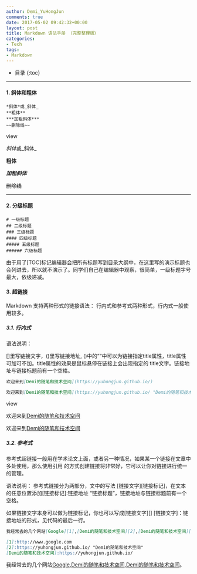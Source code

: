 ```yaml
---
author: Demi_YuHongJun
comments: true
date: 2017-05-02 09:42:32+00:00
layout: post
title: Markdown 语法手册 （完整整理版）
categories:
- Tech
tags:
- Markdown
---
```

* 目录
{:toc}
---
#### 1. 斜体和粗体
```
*斜体*或_斜体_
**粗体**
***加粗斜体***
~~删除线~~
```
view

*斜体*或_斜体_

**粗体**

***加粗斜体***

~~删除线~~

---

#### 2. 分级标题

```
# 一级标题
## 二级标题
### 三级标题
#### 四级标题
##### 五级标题
###### 六级标题
```
由于用了[TOC]标记编辑器会把所有标题写到目录大纲中，在这里写的演示标题也会列进去，所以就不演示了。同学们自己在编辑器中观察，很简单，一级标题字号最大，依级递减。

#### 3. 超链接
Markdown 支持两种形式的链接语法： 行内式和参考式两种形式，行内式一般使用较多。

##### 3.1. 行内式

语法说明：

[]里写链接文字，()里写链接地址, ()中的”“中可以为链接指定title属性，title属性可加可不加。title属性的效果是鼠标悬停在链接上会出现指定的 title文字。链接地址与链接标题前有一个空格。

```markdown
欢迎来到[Demi的随笔和技术空间](https://yuhongjun.github.io/)

欢迎来到[Demi的随笔和技术空间](https://yuhongjun.github.io/ "Demi的随笔和技术空间")
```
view

欢迎来到[Demi的随笔和技术空间](https://yuhongjun.github.io/)

欢迎来到[Demi的随笔和技术空间](https://yuhongjun.github.io/ "Demi的随笔和技术空间")

##### 3.2. 参考式

参考式超链接一般用在学术论文上面，或者另一种情况，如果某一个链接在文章中多处使用，那么使用引用 的方式创建链接将非常好，它可以让你对链接进行统一的管理。

语法说明： 
参考式链接分为两部分，文中的写法 [链接文字][链接标记]，在文本的任意位置添加[链接标记]:链接地址 “链接标题”，链接地址与链接标题前有一个空格。

如果链接文字本身可以做为链接标记，你也可以写成[链接文字][] 
[链接文字]：链接地址的形式，见代码的最后一行。
```markdown
我经常去的几个网站[Google][1],[Demi的随笔和技术空间][2],[Demi的随笔和技术空间][]。

[1]:http://www.google.com
[2]:https://yuhongjun.github.io/ "Demi的随笔和技术空间"
[Demi的随笔和技术空间]:https://yuhongjun.github.io/
```

我经常去的几个网站[Google][1],[Demi的随笔和技术空间][2],[Demi的随笔和技术空间][]。

[1]:http://www.google.com
[2]:https://yuhongjun.github.io/ "Demi的随笔和技术空间"
[Demi的随笔和技术空间]:https://yuhongjun.github.io/